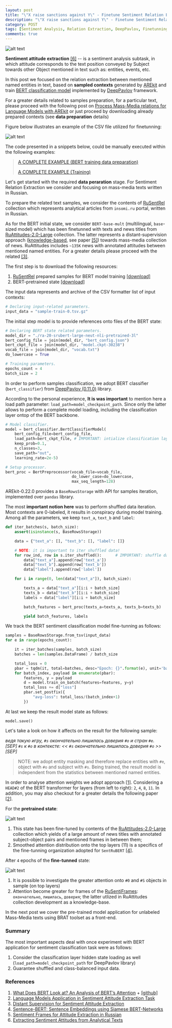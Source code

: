 ```yaml
---
layout: post
title: "\"X raise sanctions against Y\" - Finetune Sentiment Relation Extraction Model with AREkit and DeepPavlov [part 1/2]"
description: "\"X raise sanctions against Y\" - Finetune Sentiment Relation Extraction Model with AREkit and DeepPavlov [part 1/2]"
category: POST
tags: [Sentiment Analysis, Relation Extraction, DeepPavlov, Finetunning, Language Models, BERT]
comments: true
---
```


![alt text]({{site.url}}/img/arekit_deepPavlov-finetune.png)

**Sentiment attitude extraction** [[6]](#references) -- is a sentiment analysis subtask, in which attitude corresponds 
to the text position conveyed by Subject towards other Object mentioned in text such as: 
entities, events, etc. 

In this post we focused on the relation extraction between mentioned named entities in text, based on
**sampled contexts** generated by 
[AREkit](https://github.com/nicolay-r/AREkit)
and train [BERT classification model](https://arxiv.org/pdf/1810.04805.pdf) implemented by 
[DeepPavlov](https://deeppavlov.ai/) framework. 

<!--more-->

For a greater details related to samples preparation, for a particular text, 
please proceed with the following post on 
[Process Mass-Media relations for Language Models with AREkit](https://nicolay-r.github.io/blog/articles/2022-05/process-mass-media-relations-with-arekit)
or just proceed by downloading already prepared contexts (see **data preparation** details)

Figure below illustrates an example of the CSV file utilized for finetunning:

![alt text](https://github.com/nicolay-r/ARElight/blob/main/docs/samples-bert.png/?raw=true)

The code presented in a snippets below, could be manually executed within the following examples:
> [A COMPLETE EXAMPLE (BERT training data preparation)](https://github.com/nicolay-r/ARElight/tree/0.22.0/examples/serialize_rusentrel_for_bert.py)
>
> [A COMPLETE EXAMPLE (Training)](https://github.com/nicolay-r/ARElight/tree/0.22.0/examples/train_bert.py)

Let's get started with the required **data peraration** stage.
For Sentiment Relation Extraction we consider and focusing on mass-media texts written in Russian.

To prepare the related text samples, we consider the contents of [RuSentRel](https://github.com/nicolay-r/RuSentRel) collection which represents 
analytical articles from `insomi.ru` portal, written in Russian.

As for the BERT initial state, we consider `BERT-base-mult` (multilingual, `base`-sized model) which 
has been finetunned with texts and news titles from [RuAttitudes-2.0-Large](https://github.com/nicolay-r/RuAttitudes) collection.
The latter represents a distant-supervision approach ([knowledge-based](https://github.com/nicolay-r/RuSentiFrames), see paper [[5]](#references)) 
towards mass-media collection of news. 
RuAttitudes includes `~135K` news with annotated attitudes between mentioned named entities.
For a greater details please proceed with the related [[3]](#references).

The first step is to download the following resources:
1. [RuSentRel](https://github.com/nicolay-r/RuSentRel) prepared samples for BERT model training
[[download]](https://www.dropbox.com/s/iltg28qth6qjuhv/sample-train-0.tsv.gz?dl=1)
2. BERT-pretrained state 
[[download]](https://www.dropbox.com/s/g73osmwyrqtr2at/ra-20-srubert-large-neut-nli-pretrained-3l-finetuned.tar.gz?dl=1)

The input data represents and archive of the CSV formatter list of input contexts:
```python
# Declaring input-related parameters.
input_data = "sample-train-0.tsv.gz"
```

The initial step model is to provide references onto files of the BERT state:

```python
# Declaring BERT state related parameters. 
model_dir = "./ra-20-srubert-large-neut-nli-pretrained-3l"
bert_config_file = join(model_dir, "bert_config.json")
bert_ckpt_file = join(model_dir, "model.ckpt-30238")
vocab_file = join(model_dir, "vocab.txt")
do_lowercase = True

# Training parameters.
epochs_count = 4
batch_size = 2 
```

In order to perform samples classification, we adopt BERT classifier (`bert_classifier`) from [DeepPavlov (0.11.0)](https://deeppavlov.ai/) library.

According to the personal experience, **It is was important** to mention here a load path parameter: `load_path=model_checkpoint_path`.
Since only the latter allows to perform a complete model loading, including the classification layer ontop of the BERT backbone.

```python
# Model classifier.
model = bert_classifier.BertClassifierModel(
    bert_config_file=bert_config_file,
    load_path=bert_ckpt_file, # IMPORTANT: intialize classification layer!
    keep_prob=0.1,
    n_classes=3,
    save_path="out",
    learning_rate=2e-5)

# Setup processor.
bert_proc = BertPreprocessor(vocab_file=vocab_file, 
                             do_lower_case=do_lowercase, 
                             max_seq_length=128)
```

AREkit-0.22.0 provides a `BaseRowsStorage` with API for samples iteration, implemented over `pandas` library.

The most **important notion here** was to perform shuffled data iteration. 
Most contexts are 0-labeled, it results in conspiracy during model training.
Among all the parameters, we keep `text_a`, `text_b` and `label`:

```python
def iter_batches(s, batch_size):
    assert(isinstance(s, BaseRowsStorage))

    data = {"text_a": [], "text_b": [], "label": []}

    # NOTE: it is important to iter shuffled data!
    for row_ind, row in s.iter_shuffled():      # IMPORTANT: shuffle data!
        data["text_a"].append(row['text_a'])
        data["text_b"].append(row['text_b'])
        data["label"].append(row['label'])

    for i in range(0, len(data["text_a"]), batch_size):

        texts_a = data["text_a"][i:i + batch_size]
        texts_b = data["text_b"][i:i + batch_size]
        labels = data["label"][i:i + batch_size]

        batch_features = bert_proc(texts_a=texts_a, texts_b=texts_b)

        yield batch_features, labels
```

We track the BERT sentiment classification model fine-tunning as follows:

```python
samples = BaseRowsStorage.from_tsv(input_data)
for e in range(epochs_count):

    it = iter_batches(samples, batch_size)
    batches = len(samples.DataFrame) / batch_size

    total_loss = 0
    pbar = tqdm(it, total=batches, desc="Epoch: {}".format(e), unit='batches')
    for batch_index, payload in enumerate(pbar):
        features, y = payload
        d = model.train_on_batch(features=features, y=y)
        total_loss += d["loss"]
        pbar.set_postfix({
            "avg-loss": total_loss/(batch_index+1)
        })
```

At last we keep the result model state as follows:
```pytnon
model.save()
```

Let's take a look on how it affects on the result for the following sample:

*ведя такую игру, `#s` окончательно лишилась доверия `#о` и стран `#e`. [SEP] `#s` к `#o` в контексте: << `#s` окончательно лишилась доверия `#o` >> [SEP]*

> NOTE: we adopt entity masking and therefore replace entities with `#e`, object with `#o` and subject with `#s`.
> Being trained, the result model is independent from the statistics between mentioned named entities.

In order to analyse attention weights we adopt approach [[1]](#references).
Considering a `HEAD#2` of the BERT transformer for layers (from left to right): `2`, `4`, `8`, `11`.
In addition, you may also checkout for a greater details the following paper [[2]](#references).

For the **pretrained state**:

![alt text]({{site.url}}/img/example_bert_2-4-8-11-head2-m2-pretrained.png)

1. This state has been fine-tuned by contents of the [RuAttitudes-2.0-Large](https://github.com/nicolay-r/RuAttitudes) collection 
 which yields of a large amount of news titles with annotated subject-object pairs and
 mentioned frames in between them; 
2. Smoothed attention distribution onto the top layers (11) is a specifics of the fine-tunning organization
adopted for `SentRuBERT` [[4]](#references).

After `4` epochs of the **fine-tunned** state:

![alt text]({{site.url}}/img/example_bert_2-4-8-11-head2-m2-finetuned.png)

1. It is possible to investigate the greater attention onto `#0` and `#S` objects in sample
 (on top layers)
2. Attention become greater for frames of the 
[RuSentiFrames](https://github.com/nicolay-r/RuSentiFrames): `окончательно`, `лишилась`, `доверия`; 
the latter utlized in RuAttitudes collection development as a knowledge-base.

In the next post we cover the pre-trained model application for unlabeled Mass-Media texts 
using BRAT toolset as a front-end.

### Summary
The most important aspects deal with once experiment with BERT 
application for sentiment classification task were as follows:
1. Consider the classification layer hidden state loading as well 
(`load_path=model_checkpoint_path` for DeepPavlov library)
2. Guarantee shuffled and class-balanced input data.

### References

1. [What Does BERT Look at? An Analysis of BERT’s Attention](https://aclanthology.org/W19-4828.pdf) + [[github]](https://github.com/clarkkev/attention-analysis)
2. [Language Models Application in Sentiment
Attitude Extraction Task](https://nicolay-r.github.io/website/data/rusnachenko2021language.pdf)
3. [Distant Supervision for Sentiment Attitude Extraction](https://aclanthology.org/R19-1118.pdf)
4. [Sentence-BERT: Sentence Embeddings using Siamese BERT-Networks](https://arxiv.org/abs/1908.10084)
5. [Sentiment Frames for Attitude Extraction in Russian](https://arxiv.org/pdf/2006.10973.pdf)
6. [Extracting Sentiment Attitudes from Analytical Texts](https://arxiv.org/pdf/1808.08932.pdf)